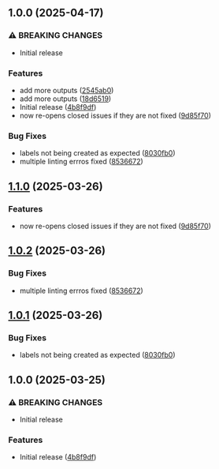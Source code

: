 ## 1.0.0 (2025-04-17)

### ⚠ BREAKING CHANGES

* Initial release

### Features

* add more outputs ([2545ab0](https://github.com/stemarks/action-trissue/commit/2545ab0437218522bc521be93314e7b198a0afb1))
* add more outputs ([18d6519](https://github.com/stemarks/action-trissue/commit/18d6519362e00d93dacc9c571bc8bfd304864548))
* Initial release ([4b8f9df](https://github.com/stemarks/action-trissue/commit/4b8f9df805aa80db17a83e78972cf90efaa21349))
* now re-opens closed issues if they are not fixed ([9d85f70](https://github.com/stemarks/action-trissue/commit/9d85f70a4e77b7b2999a1f51726846c7d2879ce9))

### Bug Fixes

* labels not being created as expected ([8030fb0](https://github.com/stemarks/action-trissue/commit/8030fb06bb780abf71b3d1077ccd371248a7b598))
* multiple linting errros fixed ([8536672](https://github.com/stemarks/action-trissue/commit/853667233eb5d3e95efc909f953cb2a02ac9747e))

## [1.1.0](https://github.com/qomodo-labs/action-trissue/compare/1.0.2...1.1.0) (2025-03-26)

### Features

- now re-opens closed issues if they are not fixed
  ([9d85f70](https://github.com/qomodo-labs/action-trissue/commit/9d85f70a4e77b7b2999a1f51726846c7d2879ce9))

## [1.0.2](https://github.com/qomodo-labs/action-trissue/compare/1.0.1...1.0.2) (2025-03-26)

### Bug Fixes

- multiple linting errros fixed
  ([8536672](https://github.com/qomodo-labs/action-trissue/commit/853667233eb5d3e95efc909f953cb2a02ac9747e))

## [1.0.1](https://github.com/qomodo-labs/action-trissue/compare/1.0.0...1.0.1) (2025-03-26)

### Bug Fixes

- labels not being created as expected
  ([8030fb0](https://github.com/qomodo-labs/action-trissue/commit/8030fb06bb780abf71b3d1077ccd371248a7b598))

## 1.0.0 (2025-03-25)

### ⚠ BREAKING CHANGES

- Initial release

### Features

- Initial release
  ([4b8f9df](https://github.com/qomodo-labs/action-trissue/commit/4b8f9df805aa80db17a83e78972cf90efaa21349))

